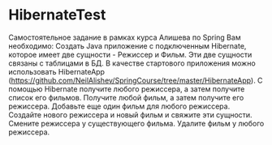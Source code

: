 # HibernateTest
Самостоятельное задание в рамках курса Алишева по Spring
Вам необходимо:
Создать Java приложение с подключенным Hibernate, которое имеет две сущности - Режиссер и Фильм. Эти две сущности связаны с таблицами в БД. В качестве стартового приложения можно использовать HibernateApp (https://github.com/NeilAlishev/SpringCourse/tree/master/HibernateApp).
С помощью Hibernate получите любого режиссера, а затем получите список его фильмов.
Получите любой фильм, а затем получите его режиссера. Добавьте еще один фильм для любого режиссера.
Создайте нового режиссера и новый фильм и свяжите эти сущности. Смените режиссера у существующего фильма.
Удалите фильм у любого режиссера.
